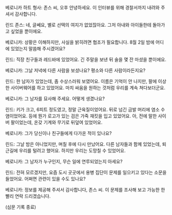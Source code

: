 베로니카 하트 형사: 존스 씨, 오후 안녕하세요. 이 인터뷰를 위해 경찰서까지 내려와 주셔서 감사합니다.

린드 존스: 네, 글쎄요, 별로 선택의 여지가 없었잖아요. 그저 아내와 아이들한테 돌아가고 싶었을 뿐이에요.

베로니카: 상황은 이해하지만, 사실을 밝히려면 협조가 필요합니다. 8월 2일 밤에 어디에 있었는지 말씀해 주시겠어요?

린드: 직장 친구들과 레드바에 있었어요. 긴 주말을 보낸 뒤 술을 몇 잔 마셨을 뿐이에요.

베로니카: 그날 저녁에 다른 사람을 보셨나요? 평소와 다른 사람이라든지요?

린드: 한 남자가 있었는데, 좀 수상스러워 보였어요. 이름은 기억이 안 나지만, 팔에 이상한 사이버웨어를 하고 있었어요. 마치 싸움을 원하는 것처럼 우리를 계속 쳐다보더군요.

베로니카: 그 남자를 묘사해 주세요. 어떻게 생겼나요?

린드: 키가 크고, 6피트 정도였고, 정말 근육질이었어요. 뒤로 넘긴 금발 머리에 염소 수염이었어요. 등에 뭔가 로고가 있는 검은 가죽 재킷을 입고 있었어요. 아, 전에 말한 사이버 팔이었는데, 온갖 기계와 무기로 뒤덮여 있었어요.

베로니카: 그가 당신이나 친구들에게 다가온 적이 있나요?

린드: 그날 밤은 아니었지만, 며칠 후에 다시 만났어요. 다른 남자들과 함께 있었는데, 퇴근길에 우리를 털려고 했어요. 하지만 우리는 도망칠 수 있었어요.

베로니카: 그 남자가 누구인지, 무슨 일에 연루되었는지 아세요?

린드: 전혀 모르겠지만, 요즘 도시 곳곳에서 용병 집단이 문제를 일으키고 있다는 소문을 들었어요. 어쩌면 관련이 있을 수도 있나요?

베로니카: 정보를 제공해 주셔서 감사합니다, 존스 씨. 이 문제를 조사해 보고 가능한 한 빨리 연락 드리겠습니다.

(심문 기록 종료)
